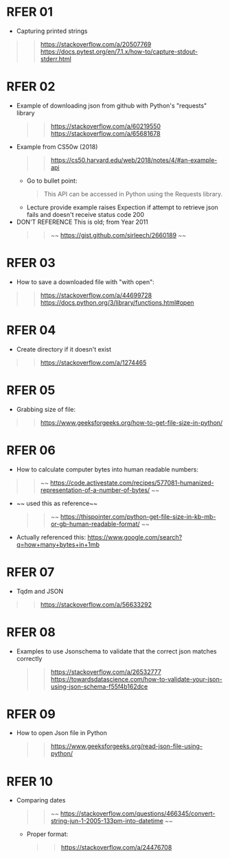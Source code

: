 

# RFER 01
- Capturing printed strings
>> https://stackoverflow.com/a/20507769
>> https://docs.pytest.org/en/7.1.x/how-to/capture-stdout-stderr.html

# RFER 02
- Example of downloading json from github with Python's "requests" library
    >> https://stackoverflow.com/a/60219550
    >> https://stackoverflow.com/a/65681678
- Example from CS50w (2018)
    >> https://cs50.harvard.edu/web/2018/notes/4/#an-example-api
    - Go to bullet point:
        > This API can be accessed in Python using the Requests library. 
    - Lecture provide example raises Expection if attempt to retrieve json fails and doesn't receive status code 200
- DON'T REFERENCE This is old; from Year 2011
    >> ~~ https://gist.github.com/sirleech/2660189 ~~

# RFER 03
- How to save a downloaded file with "with open":
>> https://stackoverflow.com/a/44699728
>> https://docs.python.org/3/library/functions.html#open

# RFER 04
- Create directory if it doesn't exist
>> https://stackoverflow.com/a/1274465

# RFER 05
- Grabbing size of file:
>> https://www.geeksforgeeks.org/how-to-get-file-size-in-python/

# RFER 06
- How to calculate computer bytes into human readable numbers:
>> ~~ https://code.activestate.com/recipes/577081-humanized-representation-of-a-number-of-bytes/ ~~
- ~~ used this as reference~~
    >>~~  https://thispointer.com/python-get-file-size-in-kb-mb-or-gb-human-readable-format/ ~~
- Actually referenced this: https://www.google.com/search?q=how+many+bytes+in+1mb

# RFER 07
- Tqdm and JSON
>> https://stackoverflow.com/a/56633292

# RFER 08
- Examples to use Jsonschema to validate that the correct json matches correctly
    >> https://stackoverflow.com/a/26532777
    >> https://towardsdatascience.com/how-to-validate-your-json-using-json-schema-f55f4b162dce

# RFER 09
- How to open Json file in Python
    >> https://www.geeksforgeeks.org/read-json-file-using-python/

# RFER 10
- Comparing dates
    >> ~~ https://stackoverflow.com/questions/466345/convert-string-jun-1-2005-133pm-into-datetime ~~
    - Proper format:
        >> https://stackoverflow.com/a/24476708